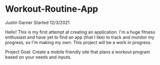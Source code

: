 # Workout-Routine-App
Justin Garner
Started 12/3/2021

Hello! This is my first attempt at creating an application. I'm a huge fitness enthusiast and have yet to find an app (that I like) to track and monitor my progress, so I'm making my own. This project will be a work in progress.

Project Goal: Create a mobile friendly site that plans a workout program based on your needs and inputs.
